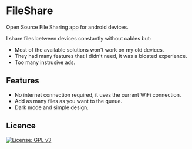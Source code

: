 # FileShare
Open Source File Sharing app for android devices.

I share files between devices constantly without cables but: 
 - Most of the available solutions won't work on my old devices.
 - They had many features that I didn't need, it was a bloated experience.
 - Too many instrusive ads.

## Features
 - No internet connection required, it uses the current WiFi connection.
 - Add as many files as you want to the queue.
 - Dark mode and simple design.

## Licence
[![License: GPL v3](https://img.shields.io/badge/License-GPLv3-blue.svg)](https://www.gnu.org/licenses/gpl-3.0)
